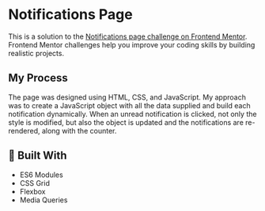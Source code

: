 # Notifications Page
This is a solution to the [Notifications page challenge on Frontend Mentor](https://www.frontendmentor.io/challenges/notifications-page-DqK5QAmKbC). Frontend Mentor challenges help you improve your coding skills by building realistic projects. 

## My Process
The page was designed using HTML, CSS, and JavaScript. My approach was to create a JavaScript object with all the data supplied and build each notification dynamically. When an unread notification is clicked, not only the style is modified, but also the object is updated and the notifications are re-rendered, along with the counter. 

## 🔧 Built With
- ES6 Modules
- CSS Grid
- Flexbox
- Media Queries
